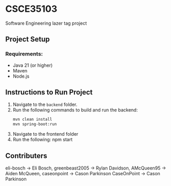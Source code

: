 # CSCE35103

Software Engineering lazer tag project

## Project Setup

### Requirements:

- Java 21 (or higher)
- Maven
- Node.js

## Instructions to Run Project

1. Navigate to the `backend` folder.
2. Run the following commands to build and run the backend:
   ```bash
   mvn clean install
   mvn spring-boot:run
   ```
3. Navigate to the frontend folder
4. Run the following:
   npm start

## Contributers

eli-bosch -> Eli Bosch,
greenbeast2005 -> Rylan Davidson,
AMcQueen95 -> Aiden McQueen,
caseonpoint -> Cason Parkinson
CaseOnPoint -> Cason Parkinson
